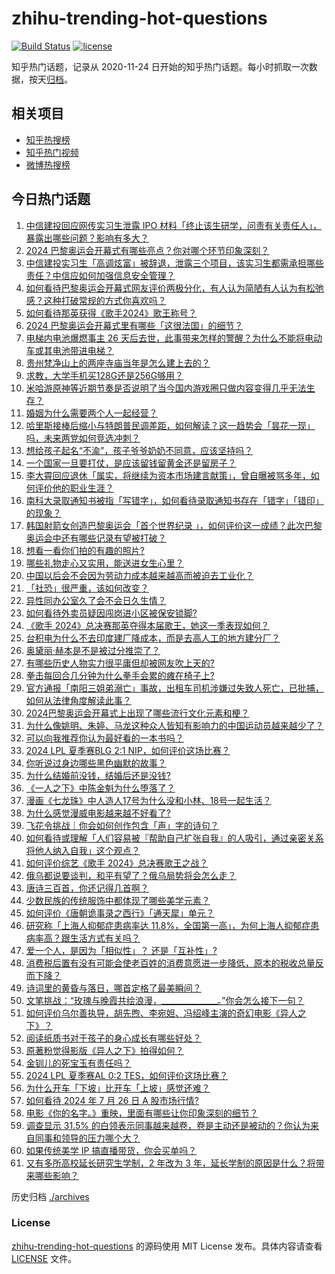 # zhihu-trending-hot-questions

[![Build Status](https://github.com/justjavac/zhihu-trending-hot-questions/workflows/ci/badge.svg?branch=master)](https://github.com/justjavac/zhihu-trending-hot-questions/actions)
[![license](https://img.shields.io/github/license/justjavac/zhihu-trending-hot-questions)](https://github.com/justjavac/zhihu-trending-hot-questions/blob/master/LICENSE)

知乎热门话题，记录从 2020-11-24
日开始的知乎热门话题。每小时抓取一次数据，按天[归档](./archives)。

## 相关项目

- [知乎热搜榜](https://github.com/justjavac/zhihu-trending-top-search)
- [知乎热门视频](https://github.com/justjavac/zhihu-trending-hot-video)
- [微博热搜榜](https://github.com/justjavac/weibo-trending-hot-search)

## 今日热门话题

<!-- BEGIN -->
<!-- 最后更新时间 Sat Jul 27 2024 10:33:33 GMT+0800 (China Standard Time) -->

1. [中信建投回应网传实习生泄露 IPO 材料「终止该生研学，问责有关责任人」，暴露出哪些问题？影响有多大？](https://www.zhihu.com/question/662642076)
1. [2024 巴黎奥运会开幕式有哪些亮点？你对哪个环节印象深刻？](https://www.zhihu.com/question/662625583)
1. [中信建投实习生「高调炫富」被辞退，泄露三个项目，该实习生都需承担哪些责任？中信应如何加强信息安全管理？](https://www.zhihu.com/question/662646302)
1. [如何看待巴黎奥运会开幕式网友评价两极分化，有人认为简陋有人认为有松弛感？这种打破常规的方式你喜欢吗？](https://www.zhihu.com/question/662676989)
1. [如何看待那英获得《歌手2024》歌王称号？](https://www.zhihu.com/question/662668402)
1. [2024 巴黎奥运会开幕式里有哪些「这很法国」的细节？](https://www.zhihu.com/question/662676496)
1. [电梯内电池爆燃事主 26 天后去世，此事带来怎样的警醒？为什么不能将电动车或其电池带进电梯？](https://www.zhihu.com/question/662568010)
1. [贵州梵净山上的两座寺庙当年是怎么建上去的？](https://www.zhihu.com/question/661564056)
1. [求教，大学手机买128G还是256G够用？](https://www.zhihu.com/question/662583416)
1. [米哈游原神等近期节奏是否说明了当今国内游戏圈只做内容变得几乎无法生存？](https://www.zhihu.com/question/662674132)
1. [婚姻为什么需要两个人一起经营？](https://www.zhihu.com/question/657664332)
1. [哈里斯接棒后缩小与特朗普民调差距，如何解读？这一趋势会「昙花一现」吗，未来两党如何竞选冲刺？](https://www.zhihu.com/question/662477817)
1. [想给孩子起名“不渝”，孩子爷爷奶奶不同意，应该坚持吗？](https://www.zhihu.com/question/658662964)
1. [一个国家一旦要打仗，是应该留钱留黄金还是留房子？](https://www.zhihu.com/question/659054998)
1. [李大霄回应退休「属实，将继续为资本市场建言献策」，曾自曝被骂多年，如何评价他的职业生涯？](https://www.zhihu.com/question/662620740)
1. [南科大录取通知书被指「写错字」，如何看待录取通知书存在「错字」「错印」的现象？](https://www.zhihu.com/question/662619836)
1. [韩国射箭女创造巴黎奥运会「首个世界纪录 」，如何评价这一成绩？此次巴黎奥运会中还有哪些记录有望被打破？](https://www.zhihu.com/question/662615470)
1. [想看一看你们拍的有趣的照片?](https://www.zhihu.com/question/662296075)
1. [哪些礼物走心又实用，能送进女生心里？](https://www.zhihu.com/question/645561906)
1. [中国以后会不会因为劳动力成本越来越高而被迫去工业化？](https://www.zhihu.com/question/662409355)
1. [「社恐」很严重，该如何改变？](https://www.zhihu.com/question/662223844)
1. [异性同办公室久了会不会日久生情？](https://www.zhihu.com/question/659807021)
1. [如何看待外卖员疑因闯岗进小区被保安锁脚?](https://www.zhihu.com/question/662527707)
1. [《歌手 2024》总决赛那英夺得本届歌王，她这一季表现如何？](https://www.zhihu.com/question/662668816)
1. [台积电为什么不去印度建厂降成本，而是去高人工的地方建分厂？](https://www.zhihu.com/question/662015234)
1. [奥黛丽·赫本是不是被过分推崇了？](https://www.zhihu.com/question/30167453)
1. [有哪些历史人物实力很平庸但却被网友吹上天的?](https://www.zhihu.com/question/662189618)
1. [拳击每回合几分钟为什么拳手会累的瘫在椅子上?](https://www.zhihu.com/question/350355998)
1. [官方通报「南阳三姐弟溺亡」事故，出租车司机涉嫌过失致人死亡，已批捕，如何从法律角度解读此事？](https://www.zhihu.com/question/662566650)
1. [2024巴黎奥运会开幕式上出现了哪些流行文化元素和梗？](https://www.zhihu.com/question/662676303)
1. [为什么像姚明、朱婷、马龙这种众人皆知有影响力的中国运动员越来越少了？](https://www.zhihu.com/question/662580001)
1. [可以向我推荐你认为最好看的一本书吗？](https://www.zhihu.com/question/662573141)
1. [2024 LPL 夏季赛BLG 2:1 NIP，如何评价这场比赛？](https://www.zhihu.com/question/662665965)
1. [你听说过身边哪些黑色幽默的故事？](https://www.zhihu.com/question/321956540)
1. [为什么结婚前没钱，结婚后还是没钱?](https://www.zhihu.com/question/662379759)
1. [《一人之下》中陈金魁为什么堕落了？](https://www.zhihu.com/question/662625480)
1. [漫画《七龙珠》中人造人17号为什么没和小林、18号一起生活？](https://www.zhihu.com/question/662528457)
1. [为什么感觉漫威电影越来越不好看了?](https://www.zhihu.com/question/544356161)
1. [飞花令挑战｜你会如何创作包含「声」字的诗句？](https://www.zhihu.com/question/661412260)
1. [如何看待或理解「人们容易被『帮助自己扩张自我』的人吸引，通过亲密关系将他人纳入自我」这个观点？](https://www.zhihu.com/question/661850865)
1. [如何评价综艺《歌手 2024》总决赛歌王之战？](https://www.zhihu.com/question/662654950)
1. [俄乌都说要谈判，和平有望了？俄乌局势将会怎么走？](https://www.zhihu.com/question/662646408)
1. [唐诗三百首，你还记得几首啊？](https://www.zhihu.com/question/662587991)
1. [少数民族的传统服饰中都体现了哪些美学元素？](https://www.zhihu.com/question/661253082)
1. [如何评价《唐朝诡事录之西行》「通天犀」单元？](https://www.zhihu.com/question/662554193)
1. [研究称「上海人抑郁症患病率达 11.8%，全国第一高」，为何上海人抑郁症患病率高？跟生活方式有关吗？](https://www.zhihu.com/question/662583312)
1. [爱一个人，是因为「相似性」？ 还是「互补性」?](https://www.zhihu.com/question/662577526)
1. [消费税后置有没有可能会使老百姓的消费意愿进一步降低，原本的税收总量反而下降？](https://www.zhihu.com/question/661564064)
1. [诗词里的黄昏与落日，哪首定格了最美瞬间？](https://www.zhihu.com/question/662525776)
1. [文笔挑战：“玫瑰与晚霞共绘浪漫，______________。”你会怎么接下一句？](https://www.zhihu.com/question/661262817)
1. [如何评价乌尔善执导，胡先煦、李宛妲、冯绍峰主演的奇幻电影《异人之下》？](https://www.zhihu.com/question/661209333)
1. [阅读纸质书对于孩子的身心成长有哪些好处？](https://www.zhihu.com/question/662483807)
1. [原著粉觉得影版《异人之下》拍得如何？](https://www.zhihu.com/question/662409691)
1. [金钏儿的死宝玉有责任吗？](https://www.zhihu.com/question/662481031)
1. [2024 LPL 夏季赛AL 0:2 TES，如何评价这场比赛？](https://www.zhihu.com/question/662644961)
1. [为什么开车「下坡」比开车「上坡」感觉还难？](https://www.zhihu.com/question/661618898)
1. [如何看待 2024 年 7 月 26 日 A 股市场行情?](https://www.zhihu.com/question/662614481)
1. [电影《你的名字。》重映，里面有哪些让你印象深刻的细节？](https://www.zhihu.com/question/662268092)
1. [调查显示 31.5% 的白领表示同事越来越卷，卷是主动还是被动的？你认为来自同事和领导的压力哪个大？](https://www.zhihu.com/question/662550986)
1. [如果传统美学 IP 搞直播带货，你会买单吗？](https://www.zhihu.com/question/661964787)
1. [又有多所高校延长研究生学制，2 年改为 3 年，延长学制的原因是什么？将带来哪些影响？](https://www.zhihu.com/question/662525817)

<!-- END -->

历史归档 [./archives](./archives)

### License

[zhihu-trending-hot-questions](https://github.com/justjavac/zhihu-trending-hot-questions)
的源码使用 MIT License 发布。具体内容请查看 [LICENSE](./LICENSE) 文件。
